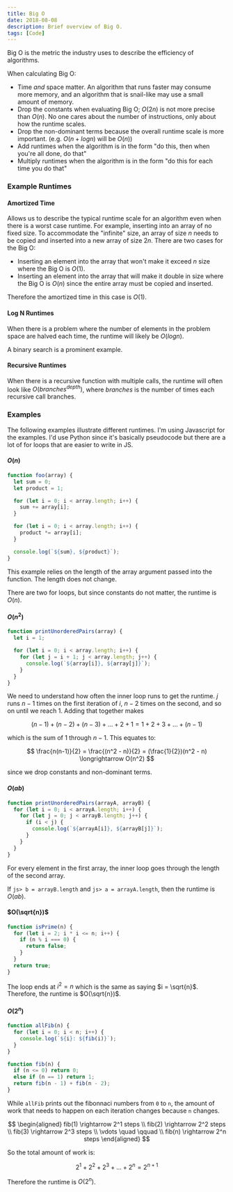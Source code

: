 ```yaml
---
title: Big O
date: 2018-08-08
description: Brief overview of Big O.
tags: [Code]
---
```



Big O is the metric the industry uses to describe the efficiency of algorithms.

When calculating Big O:

- Time _and_ space matter. An algorithm that runs faster may consume more memory, and an algorithm that is snail-like may use a small amount of memory.
- Drop the constants when evaluating Big O; $O(2n)$ is not more precise than $O(n)$. No one cares about the number of instructions, only about how the runtime scales.
- Drop the non-dominant terms because the overall runtime scale is more important. (e.g. $O(n + log n)$ will be $O(n)$)
- Add runtimes when the algorithm is in the form "do this, then when you're all done, do that"
- Multiply runtimes when the algorithm is in the form "do this for each time you do that"

### Example Runtimes

#### Amortized Time

Allows us to describe the typical runtime scale for an algorithm even when there is a worst case runtime. For example, inserting into an array of no fixed size. To accommodate the "infinite" size, an array of size $n$ needs to be copied and inserted into a new array of size $2n$. There are two cases for the Big O:

- Inserting an element into the array that won't make it exceed $n$ size where the Big O is $O(1)$.
- Inserting an element into the array that will make it double in size where the Big O is $O(n)$ since the entire array must be copied and inserted.

Therefore the amortized time in this case is $O(1)$.

#### Log N Runtimes

When there is a problem where the number of elements in the problem space are halved each time, the runtime will likely be $O(log n)$.

A binary search is a prominent example.

#### Recursive Runtimes

When there is a recursive function with multiple calls, the runtime will often look like $O(branches^{depth})$, where $branches$ is the number of times each recursive call branches.

### Examples

The following examples illustrate different runtimes. I'm using Javascript for the examples. I'd use Python since it's basically pseudocode but there are a lot of for loops that are easier to write in JS.

#### $O(n)$

```js
function foo(array) {
  let sum = 0;
  let product = 1;

  for (let i = 0; i < array.length; i++) {
    sum += array[i];
  }

  for (let i = 0; i < array.length; i++) {
    product *= array[i];
  }

  console.log(`${sum}, ${product}`);
}
```

This example relies on the length of the array argument passed into the function. The length does not change.

There are two for loops, but since constants do not matter, the runtime is $O(n)$.

#### $O(n^2)$

```js
function printUnorderedPairs(array) {
  let i = 1;

  for (let i = 0; i < array.length; i++) {
    for (let j = i + 1; j < array.length; j++) {
      console.log(`${array[i]}, ${array[j]}`);
    }
  }
}
```

We need to understand how often the inner loop runs to get the runtime. $j$ runs $n-1$ times on the first iteration of $i$, $n-2$ times on the second, and so on until we reach $1$. Adding that together makes

$$
(n-1) + (n-2) + (n-3) + ... + 2 + 1 = 1 + 2 + 3 + ... + (n-1)
$$

which is the sum of 1 through $n-1$. This equates to:

$$
\frac{n(n-1)}{2} = \frac{(n^2 - n)}{2} = (\frac{1}{2})(n^2 - n) \longrightarrow O(n^2)
$$

since we drop constants and non-dominant terms.

#### $O(ab)$

```js
function printUnorderedPairs(arrayA, arrayB) {
  for (let i = 0; i < arrayA.length; i++) {
    for (let j = 0; j < arrayB.length; j++) {
      if (i < j) {
        console.log(`${arrayA[i]}, ${arrayB[j]}`);
      }
    }
  }
}
```

For every element in the first array, the inner loop goes through the length of the second array.

If `js> b = arrayB.length` and `js> a = arrayA.length`, then the runtime is $O(ab)$.

#### $O(\sqrt{n})$

```js
function isPrime(n) {
  for (let i = 2; i * i <= n; i++) {
    if (n % i === 0) {
      return false;
    }
  }
  return true;
}
```

The loop ends at $i^2 = n$ which is the same as saying $i = \sqrt{n}$. Therefore, the runtime is $O(\sqrt{n})$.

#### $O(2^n)$

```js
function allFib(n) {
  for (let i = 0; i < n; i++) {
    console.log(`${i}: ${fib(i)}`);
  }
}

function fib(n) {
  if (n <= 0) return 0;
  else if (n == 1) return 1;
  return fib(n - 1) + fib(n - 2);
}
```

While `allFib` prints out the fibonnaci numbers from `0` to `n`, the amount of work that needs to happen on each iteration changes because `n` changes.

$$
\begin{aligned}
fib(1) \rightarrow 2^1 steps \\
fib(2) \rightarrow 2^2 steps \\
fib(3) \rightarrow 2^3 steps \\
\vdots \quad \qquad \\
fib(n) \rightarrow 2^n steps
\end{aligned}
$$

So the total amount of work is:

$$
2^1 + 2^2 + 2^3 + ... + 2^n = 2^{n+1}
$$

Therefore the runtime is $O(2^n)$.
